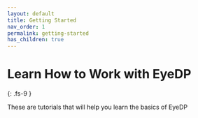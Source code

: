 ```yaml
---
layout: default
title: Getting Started
nav_order: 1
permalink: getting-started
has_children: true
---
```


# Learn How to Work with EyeDP
{: .fs-9 }

These are tutorials that will help you learn the basics of EyeDP